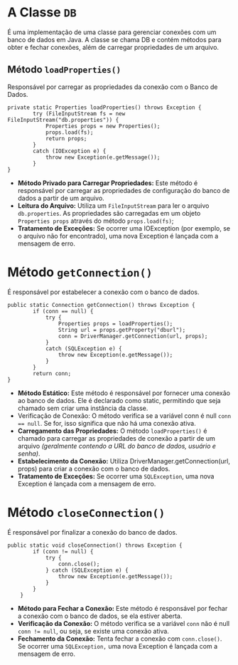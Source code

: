 # A Classe `DB`

É uma implementação de uma classe para gerenciar conexões com um banco de dados em Java. A classe se chama DB e contém métodos para obter e fechar conexões, além de carregar propriedades de um arquivo.

## Método `loadProperties()`

Responsável por carregar as propriedades da conexão com o Banco de Dados.

    private static Properties loadProperties() throws Exception {
            try (FileInputStream fs = new FileInputStream("db.properties")) {
                Properties props = new Properties();
                props.load(fs);
                return props;
            }
            catch (IOException e) {
                throw new Exception(e.getMessage());
            }
    }

- **Método Privado para Carregar Propriedades:** Este método é responsável por carregar as propriedades de configuração do banco de dados a partir de um arquivo.
- **Leitura do Arquivo:** Utiliza um `FileInputStream` para ler o arquivo `db.properties`. As propriedades são carregadas em um objeto `Properties props` através do método `props.load(fs)`;
- **Tratamento de Exceções:** Se ocorrer uma IOException (por exemplo, se o arquivo não for encontrado), uma nova Exception é lançada com a mensagem de erro.

# Método `getConnection()`

É responsável por estabelecer a conexão com o banco de dados.

    public static Connection getConnection() throws Exception {
            if (conn == null) {
                try {
                    Properties props = loadProperties();
                    String url = props.getProperty("dburl");
                    conn = DriverManager.getConnection(url, props);
                }
                catch (SQLException e) {
                    throw new Exception(e.getMessage());
                }
            }
            return conn;
    }

- **Método Estático:** Este método é responsável por fornecer uma conexão ao banco de dados. Ele é declarado como static, permitindo que seja chamado sem criar uma instância da classe.
- Verificação de Conexão: O método verifica se a variável conn é null `conn == null`. Se for, isso significa que não há uma conexão ativa.
- **Carregamento das Propriedades:** O método `loadProperties()` é chamado para carregar as propriedades de conexão a partir de um arquivo *(geralmente contendo a URL do banco de dados, usuário e senha)*.
- **Estabelecimento da Conexão:** Utiliza DriverManager.getConnection(url, props) para criar a conexão com o banco de dados.
- **Tratamento de Exceções:** Se ocorrer uma `SQLException`, uma nova Exception é lançada com a mensagem de erro.

# Método `closeConnection()`

É responsável por finalizar a conexão do banco de dados.

    public static void closeConnection() throws Exception {
            if (conn != null) {
                try {
                    conn.close();
                } catch (SQLException e) {
                    throw new Exception(e.getMessage());
                }
            }
        }

- **Método para Fechar a Conexão:** Este método é responsável por fechar a conexão com o banco de dados, se ela estiver aberta.
- **Verificação da Conexão:** O método verifica se a variável `conn` não é null `conn != null`, ou seja, se existe uma conexão ativa.
- **Fechamento da Conexão:** Tenta fechar a conexão com `conn.close()`. Se ocorrer uma `SQLException,` uma nova Exception é lançada com a mensagem de erro.

